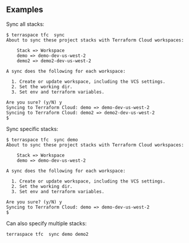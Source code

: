 ## Examples

Sync all stacks:

    $ terraspace tfc  sync
    About to sync these project stacks with Terraform Cloud workspaces:

        Stack => Workspace
        demo => demo-dev-us-west-2
        demo2 => demo2-dev-us-west-2

    A sync does the following for each workspace:

      1. Create or update workspace, including the VCS settings.
      2. Set the working dir.
      3. Set env and terraform variables.

    Are you sure? (y/N) y
    Syncing to Terraform Cloud: demo => demo-dev-us-west-2
    Syncing to Terraform Cloud: demo2 => demo2-dev-us-west-2
    $

Sync specific stacks:

    $ terraspace tfc  sync demo
    About to sync these project stacks with Terraform Cloud workspaces:

        Stack => Workspace
        demo => demo-dev-us-west-2

    A sync does the following for each workspace:

      1. Create or update workspace, including the VCS settings.
      2. Set the working dir.
      3. Set env and terraform variables.

    Are you sure? (y/N) y
    Syncing to Terraform Cloud: demo => demo-dev-us-west-2
    $

Can also specify multiple stacks:

    terraspace tfc  sync demo demo2
